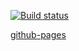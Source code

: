 [![Build status](https://ci.appveyor.com/api/projects/status/cedy26iiysl30um6?svg=true)](https://ci.appveyor.com/project/A1lx/ahj-forms)

[github-pages](https://a1lx.github.io/ahj-forms/)
